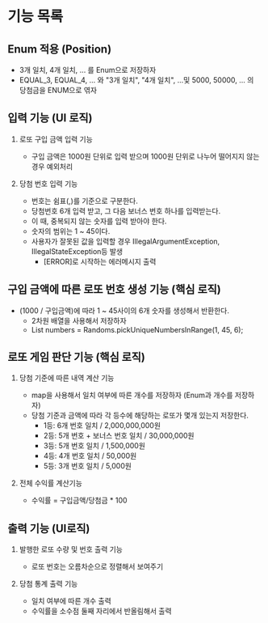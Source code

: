 # 기능 목록

## Enum 적용 (Position)
- 3개 일치, 4개 일치, ... 를 Enum으로 저장하자
- EQUAL_3, EQUAL_4, ... 와 "3개 일치", "4개 일치", ...및 5000, 50000, ... 의 당첨금을 ENUM으로 엮자

## 입력 기능 (UI 로직)
1. 로또 구입 금액 입력 기능
    - 구입 금액은 1000원 단위로 입력 받으며 1000원 단위로 나누어 떨어지지 않는 경우 예외처리

2. 당첨 번호 입력 기능
    - 번호는 쉼표(,)를 기준으로 구분한다.
    - 당첨번호 6개 입력 받고, 그 다음 보너스 번호 하나를 입력받는다.
    - 이 때, 중복되지 않는 숫자를 입력 받아야 한다.
    - 숫자의 범위는 1 ~ 45이다.
    - 사용자가 잘못된 값을 입력할 경우 IllegalArgumentException, IllegalStateException등 발생
        - [ERROR]로 시작하는 에러메시지 출력

## 구입 금액에 따른 로또 번호 생성 기능 (핵심 로직)
- (1000 / 구입금액)에 따라 1 ~ 45사이의 6개 숫자를 생성해서 반환한다.
    - 2차원 배열을 사용해서 저장하자
    - List<Integer> numbers = Randoms.pickUniqueNumbersInRange(1, 45, 6);


## 로또 게임 판단 기능 (핵심 로직)
1. 당첨 기준에 따른 내역 계산 기능
    - map을 사용해서 일치 여부에 따른 개수를 저장하자 (Enum과 개수를 저장하자)
    - 당첨 기준과 금액에 따라 각 등수에 해당하는 로또가 몇개 있는지 저장한다.
        - 1등: 6개 번호 일치 / 2,000,000,000원
        - 2등: 5개 번호 + 보너스 번호 일치 / 30,000,000원
        - 3등: 5개 번호 일치 / 1,500,000원
        - 4등: 4개 번호 일치 / 50,000원
        - 5등: 3개 번호 일치 / 5,000원

2. 전체 수익률 계산기능
    - 수익률 = 구입금액/당첨금 * 100

## 출력 기능 (UI로직)
1. 발행한 로또 수량 및 번호 출력 기능
    - 로또 번호는 오름차순으로 정렬해서 보여주기

2. 당첨 통계 출력 기능
    - 일치 여부에 따른 개수 출력
    - 수익률을 소수점 둘째 자리에서 반올림해서 출력